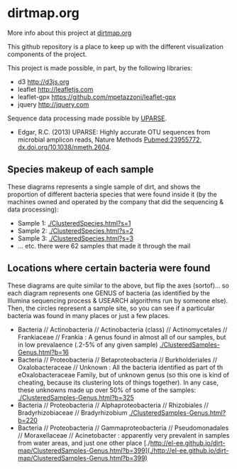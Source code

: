 # dirtmap.org

More info about this project at [dirtmap.org](http://dirtmap.org)

This github repository is a place to keep up with the different visualization components of the project. 

This project is made possible, in part, by the following libraries: 

* d3 <http://d3js.org>
* leaflet <http://leafletjs.com>
* leaflet-gpx <https://github.com/mpetazzoni/leaflet-gpx>
* jquery <http://jquery.com>

Sequence data processing made possible by <a href="http://drive5.com/uparse/">UPARSE</a>.

* Edgar, R.C. (2013) UPARSE: Highly accurate OTU sequences from microbial amplicon reads, Nature Methods [Pubmed:23955772,  dx.doi.org/10.1038/nmeth.2604](http://www.ncbi.nlm.nih.gov/pubmed/23955772).


## Species makeup of each sample

These diagrams represents a single sample of dirt, and shows the proportion of different bacteria species that were found inside it (by the machines owned and operated by the company that did the sequencing & data processing):

* Sample 1: [./ClusteredSpecies.html?s=1](./ClusteredSpecies.html?s=1)
* Sample 2: [./ClusteredSpecies.html?s=2](./ClusteredSpecies.html?s=2)
* Sample 3: [./ClusteredSpecies.html?s=3](./ClusteredSpecies.html?s=3)
* ... etc. there were 62 samples that made it through the mail

## Locations where certain bacteria were found

These diagrams are quite similar to the above, but flip the axes (sortof)... so each diagram represents one GENUS of bacteria (as identified by the Illumina sequencing process & USEARCH algorithms run by someone else). Then, the circles represent a sample site, so you can see if a particular bacteria was found in many places or just a few places. 

* Bacteria // Actinobacteria // Actinobacteria (class) // Actinomycetales // Frankiaceae // Frankia : A genus found in almost all of our samples, but in low prevalaence (.2-5% of any given sample) [./ClusteredSamples-Genus.html?b=16](./ClusteredSamples-Genus.html?b=16)
* Bacteria // Proteobacteria // Betaproteobacteria // Burkholderiales // Oxalobacteraceae // Unknown : All the bacteria identified as part of th eOxalobacteraceae Family, but of unknown genus (so this one is kind of cheating, because its clustering lots of things together). In any case, these unknowns made up over 50% of some of the samples: [./ClusteredSamples-Genus.html?b=325](./ClusteredSamples-Genus.html?b=325)
* Bacteria // Proteobacteria // Alphaproteobacteria // Rhizobiales // Bradyrhizobiaceae // Bradyrhizobium [./ClusteredSamples-Genus.html?b=220](./ClusteredSamples-Genus.html?b=220)
* Bacteria // Proteobacteria // Gammaproteobacteria // Pseudomonadales // Moraxellaceae // Acinetobacter : apparently very prevalent in samples from water areas, and just one other place [./http://el-ee.github.io/dirt-map/ClusteredSamples-Genus.html?b=399](./http://el-ee.github.io/dirt-map/ClusteredSamples-Genus.html?b=399)

